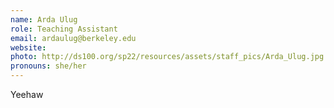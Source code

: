 ```yaml
---
name: Arda Ulug
role: Teaching Assistant
email: ardaulug@berkeley.edu
website: 
photo: http://ds100.org/sp22/resources/assets/staff_pics/Arda_Ulug.jpg
pronouns: she/her
---
```

Yeehaw
